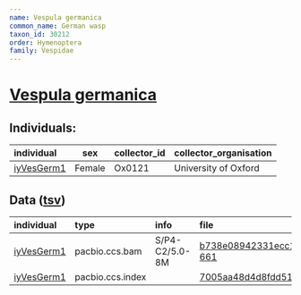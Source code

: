 ```yaml
---
name: Vespula germanica
common_name: German wasp
taxon_id: 30212
order: Hymenoptera
family: Vespidae
---
```


# [Vespula germanica](https://www.ebi.ac.uk/ena/data/taxonomy/v1/taxon/tax-id/30212)

## Individuals:

| individual | sex | collector_id | collector_organisation |
| :--------- | :-: | :----------- | :--------------------- |
| [iyVesGerm1](iyVesGerm1.md) | Female | Ox0121 | University of Oxford |

## Data ([tsv](Vespula_germanica_data.tsv))

| individual | type | info | file |
| :--------- | :--- | :--- | :--- |
| [iyVesGerm1](iyVesGerm1.md) | pacbio.ccs.bam | S/P4-C2/5.0-8M | [b738e08942331ecc16d6f49705c38317-661](https://darwin.cog.sanger.ac.uk/insects/Vespula_germanica/iyVesGerm1/genomic_data/pacbio/m64094_200217_145414.ccs.bam) |
| [iyVesGerm1](iyVesGerm1.md) | pacbio.ccs.index |  | [7005aa48d4d8fdd510d1f23b420d1ef4](https://darwin.cog.sanger.ac.uk/insects/Vespula_germanica/iyVesGerm1/genomic_data/pacbio/m64094_200217_145414.ccs.bam.pbi) |

